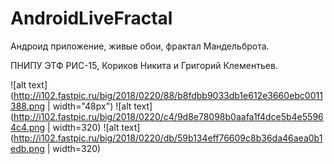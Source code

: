 # AndroidLiveFractal

Андроид приложение, живые обои, фрактал Мандельброта.

ПНИПУ ЭТФ РИС-15, Кориков Никита и Григорий Клементьев.

![alt text](http://i102.fastpic.ru/big/2018/0220/88/b8fdbb9033db1e612e3660ebc0011388.png | width="48px")
![alt text](http://i102.fastpic.ru/big/2018/0220/c4/9d8e78098b0aafa1f4dce5b4e55964c4.png | width=320)
![alt text](http://i102.fastpic.ru/big/2018/0220/db/59b134eff76609c8b36da46aea0b1edb.png | width=320)
